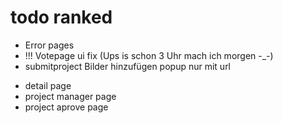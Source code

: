 # todo ranked
+ Error pages
+ !!! Votepage ui fix (Ups is schon 3 Uhr mach ich morgen -_-)
+ submitproject Bilder hinzufügen popup nur mit url
- detail page
- project manager page
- project aprove page
